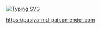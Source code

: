 <a href="https://git.io/typing-svg"><img src="https://readme-typing-svg.demolab.com?font=Fira+Code&pause=1000&color=4914F7&width=435&lines=PASIYA-MD++WHATS+APPS+BOT+;CONTACT++%2B94784548818" alt="Typing SVG" /></a>



https://pasiya-md-pair.onrender.com
